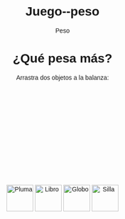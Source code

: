 # Juego--peso
Peso
<!DOCTYPE html>
<html lang="es">
<head>
  <meta charset="UTF-8">
  <title>¿Qué pesa más? – Nivel Fácil</title>
  <style>
    body { font-family: Arial, sans-serif; text-align: center; margin-top: 30px; }
    .balanza { width: 300px; height: 200px; margin: 0 auto; background: url('https://i.imgur.com/3ZLxB7g.png') no-repeat bottom center; background-size: contain; position: relative; }
    .lado { width: 130px; height: 10px; position: absolute; bottom: 20px; }
    .izq { left: 30px; }
    .der { right: 30px; }
    .obj { width: 60px; cursor: grab; }
    #mensaje { margin-top: 20px; font-size: 1.2em; }
  </style>
</head>
<body>
  <h1>¿Qué pesa más?</h1>
  <p>Arrastra dos objetos a la balanza:</p>
  <div class="balanza">
    <div class="lado izq" ondrop="soltar(event, 'izq')" ondragover="event.preventDefault()"></div>
    <div class="lado der" ondrop="soltar(event, 'der')" ondragover="event.preventDefault()"></div>
  </div>

  <div style="margin-top: 20px;">
    <img src="https://i.imgur.com/0KXqgYQ.png" alt="Pluma" draggable="true" ondragstart="inicioArrastre(event)" data-peso="1" class="obj">
    <img src="https://i.imgur.com/uM8C3C8.png" alt="Libro" draggable="true" ondragstart="inicioArrastre(event)" data-peso="5" class="obj">
    <img src="https://i.imgur.com/2Dt7X5d.png" alt="Globo" draggable="true" ondragstart="inicioArrastre(event)" data-peso="1" class="obj">
    <img src="https://i.imgur.com/5Hp3jDS.png" alt="Silla" draggable="true" ondragstart="inicioArrastre(event)" data-peso="8" class="obj">
  </div>

  <audio id="acierto"><source src="https://actions.google.com/sounds/v1/cartoon/clang_and_wobble.ogg" type="audio/ogg"></audio>
  <audio id="fallo"><source src="https://actions.google.com/sounds/v1/cartoon/boing.ogg" type="audio/ogg"></audio>

  <div id="mensaje"></div>

  <script>
    let arrastrado = null;

    function inicioArrastre(ev) {
      arrastrado = ev.target;
    }

    function soltar(ev, lado) {
      ev.preventDefault();
      if (!arrastrado) return;
      const cont = document.querySelector('.' + lado);
      if (cont.children.length >= 1) return; // solo un objeto por lado
      cont.appendChild(arrastrado);
      chequear();
      arrastrado = null;
    }

    function chequear() {
      const izq = document.querySelector('.izq').firstChild;
      const der = document.querySelector('.der').firstChild;
      const msg = document.getElementById('mensaje');
      if (izq && der) {
        const pesoI = +izq.getAttribute('data-peso');
        const pesoD = +der.getAttribute('data-peso');
        const audio = pesoI !== pesoD 
          ? (pesoI > pesoD ? 'acierto' : 'fallo') 
          : 'fallo';
        document.getElementById(audio).play();
        msg.textContent = pesoI === pesoD ? '¡Iguales!' : pesoI > pesoD ? '¡Muy bien! Izquierda más pesada.' : '¡Muy bien! Derecha más pesada.';
        msg.style.color = audio==='acierto' ? 'green' : 'orange';
      }
    }
  </script>
</body>
</html>
